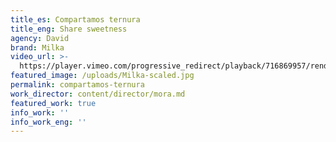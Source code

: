 ```yaml
---
title_es: Compartamos ternura
title_eng: Share sweetness
agency: David
brand: Milka
video_url: >-
  https://player.vimeo.com/progressive_redirect/playback/716869957/rendition/1080p/file.mp4?loc=external&log_user=0&signature=149ef9e4db8cb07b1f9da878ddd1c40b8b3014ab11f4cef294d4111010cf5b15
featured_image: /uploads/Milka-scaled.jpg
permalink: compartamos-ternura
work_director: content/director/mora.md
featured_work: true
info_work: ''
info_work_eng: ''
---
```


